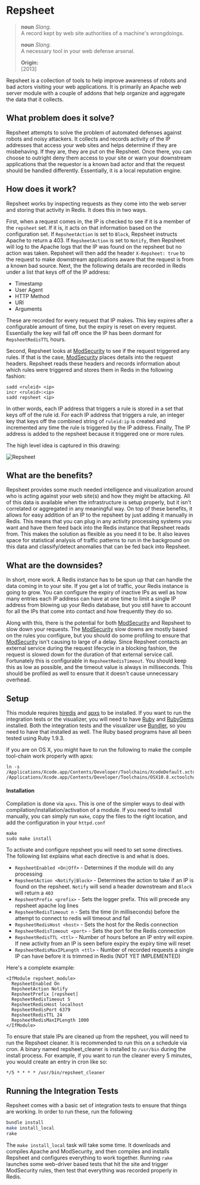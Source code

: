 # Repsheet

> 
> **noun**  *Slang.*  
> A record kept by web site authorities of a machine's wrongdoings.
>
> **noun**  *Slang.*  
> A necessary tool in your web defense arsenal.
>
> **Origin:**  
> [2013]

Repsheet is a collection of tools to help improve awareness of robots and bad actors visiting your web applications. It is primarily an Apache web server module with a couple of addons that help organize and aggregate the data that it collects.

## What problem does it solve?

Repsheet attempts to solve the problem of automated defenses against robots and noisy attackers. It collects and records activity of the IP addresses that access your web sites and helps determine if they are misbehaving. If they are, they are put on the Repsheet. Once there, you can choose to outright deny them access to your site or warn your downstream applications that the requestor is a known bad actor and that the request should be handled differently. Essentially, it is a local reputation engine.

## How does it work?

Repsheet works by inspecting requests as they come into the web server and storing that activity in Redis. It does this in two ways. 

First, when a request comes in, the IP is checked to see if it is a member of the `repsheet` set. If it is, it acts on that information based on the configuration set. If `RepsheetAction` is set to `Block`, Repsheet instructs Apache to return a 403. If `RepsheetAction` is set to `Notify`, then Repsheet will log to the Apache logs that the IP was found on the repsheet but no action was taken. Repsheet will then add the header `X-Repsheet: true` to the request to make downstream applications aware that the request is from a known bad source. Next, the the following details are recorded in Redis under a list that keys off of the IP address:

* Timestamp
* User Agent
* HTTP Method
* URI
* Arguments

These are recorded for every request that IP makes. This key expires after a configurable amount of time, but the expiry is reset on every request. Essentially the key will fall off once the IP has been dormant for `RepsheetRedisTTL` hours.

Second, Repsheet looks at [ModSecurity](http://modsecurity.org) to see if the request triggered any rules. If that is the case, [ModSecurity](http://modsecurity.org) places details into the request headers. Repsheet reads these headers and records information about which rules were triggered and stores them in Redis in the following fashion:

```
sadd <ruleid> <ip>
incr <ruleid>:<ip>
sadd repsheet <ip>
```

In other words, each IP address that triggers a rule is stored in a set that keys off of the rule id. For each IP address that triggers a rule, an integer key that keys off the combined string of `ruleid:ip` is created and incremented any time the rule is triggered by the IP address. Finally, The IP address is added to the repsheet because it triggered one or more rules.

The high level idea is captured in this drawing:

![Repsheet](https://github.com/abedra/repsheet/blob/master/doc/Repsheet.png)

## What are the benefits?

Repsheet provides some much needed intelligence and visualization around who is acting against your web site(s) and how they might be attacking. All of this data is available when the infrastructure is setup properly, but it isn't correlated or aggregated in any meaningful way. On top of these benefits, it allows for easy addition of an IP to the repsheet by just adding it manually in Redis. This means that you can plug in any activity processing systems you want and have them feed back into the Redis instance that Repsheet reads from. This makes the solution as flexible as you need it to be. It also leaves space for statistical analysis of traffic patterns to run in the background on this data and classify/detect anomalies that can be fed back into Repsheet.

## What are the downsides?

In short, more work. A Redis instance has to be spun up that can handle the data coming in to your site. If you get a lot of traffic, your Redis instance is going to grow. You can configure the expiry of inactive IPs as well as how many entries each IP address can have at one time to limit a single IP address from blowing up your Redis database, but you still have to account for all the IPs that come into contact and how frequently they do so. 

Along with this, there is the potential for both [ModSecurity](http://modsecurity.org) and Repsheet to slow down your requests. The [ModSecurity](http://modsecurity.org) slow downs are mostly based on the rules you configure, but you should do some profiling to ensure that [ModSecurity](http://modsecurity.org) isn't causing to large of a delay. Since Repsheet contacts an external service during the request lifecycle in a blocking fashion, the request is slowed down for the duration of that external service call. Fortunately this is configurable in `RepsheetRedisTimeout`. You should keep this as low as possible, and the timeout value is always in milliseconds. This should be profiled as well to ensure that it doesn't cause unnecessary overhead.

## Setup

This module requires [hiredis](https://github.com/redis/hiredis) and [apxs](http://httpd.apache.org/docs/2.2/programs/apxs.html) to be installed. If you want to run the integration tests or the visualizer, you will need to have [Ruby](http://www.ruby-lang.org/en/) and [RubyGems](http://rubygems.org/) installed. Both the integration tests and the visualizer use [Bundler](http://gembundler.com/), so you need to have that installed as well. The Ruby based programs have all been tested using Ruby 1.9.3.

If you are on OS X, you might have to run the following to make the compile tool-chain work properly with apxs:

```
ln -s /Applications/Xcode.app/Contents/Developer/Toolchains/XcodeDefault.xctoolchain/ /Applications/Xcode.app/Contents/Developer/Toolchains/OSX10.8.xctoolchain
```

#### Installation

Compilation is done via `apxs`. This is one of the simpler ways to deal with compilation/installation/activation of a module. If you need to install manually, you can simply run `make`, copy the files to the right location, and add the configuration in your `httpd.conf`

```
make
sudo make install
```

To activate and configure repsheet you will need to set some directives. The following list explains what each directive is and what is does.

* `RepsheetEnabled <On|Off>` - Determines if the module will do any processing
* `RepsheetAction <Notify|Block>` - Determines the action to take if an IP is found on the repsheet. `Notify` will send a header downstream and `Block` will return a `403`
* `RepsheetPrefix <prefix>` - Sets the logger prefix. This will precede any repsheet apache log lines
* `RepsheetRedisTimeout n` - Sets the time (in milliseconds) before the attempt to connect to redis will timeout and fail
* `RepsheetRedisHost <host>` - Sets the host for the Redis connection
* `RepsheetRedisTimeout <port>` - Sets the port for the Redis connection
* `RepsheetRedisTTL <ttl>` - Number of hours before an IP entry will expire. If new activity from an IP is seen before expiry the expiry time will reset
* `RepsheetRedisMaxIPLength <ttl>` - Number of recorded requests a single IP can have before it is trimmed in Redis (NOT YET IMPLEMENTED)

Here's a complete example:

```
<IfModule repsheet_module>
  RepsheetEnabled On
  RepsheetAction Notify
  RepsheetPrefix [repsheet]
  RepsheetRedisTimeout 5
  RepsheetRedisHost localhost
  RepsheetRedisPort 6379
  RepsheetRedisTTL 24
  RepsheetRedisMaxIPLength 1000
</IfModule>
```

To ensure that stale IPs are cleaned up from the repsheet, you will need to run the Repsheet cleaner. It is recommended to run this on a schedule via cron. A binary named repsheet_cleaner is installed to `/usr/bin` during the install process. For example, if you want to run the cleaner every 5 minutes, you would create an entry in cron like so:

```
*/5 * * * * /usr/bin/repsheet_cleaner
```

## Running the Integration Tests

Repsheet comes with a basic set of integration tests to ensure that things are working. In order to run these, run the following

```sh
bundle install
make install_local
rake
```

The `make install_local` task will take some time. It downloads and compiles Apache and ModSecurity, and then compiles and installs Repsheet and configures everything to work together. Running `rake` launches some web-driver based tests that hit the site and trigger ModSecurity rules, then test that everything was recorded properly in Redis.
